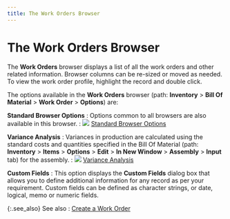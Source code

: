 ```yaml
---
title: The Work Orders Browser
---
```


# The Work Orders Browser


The **Work Orders** browser displays  a list of all the work orders and other related information. Browser columns  can be re-sized or moved as needed. To view the work order profile, highlight  the record and double click.


The options available in the **Work Orders**  browser (path: **Inventory** >  **Bill Of Material** > **Work 
 Order** > **Options**) are:


**Standard Browser Options**
: Options common to all browsers are also available  in this browser.
: ![]({{site.ba_baseurl}}/img/lens.gif) [Standard  Browser Options]({{site.wwe_chm}}/everest-client/ui/browsers/standard_browser_options.html)


**Variance Analysis**
: Variances in production are calculated using the  standard costs and quantities specified in the Bill Of Material (path:  **Inventory** > **Items**  > **Options** > **Edit**  > **In New Window** > **Assembly** > **Input**  tab) for the assembly.
: ![]({{site.ba_baseurl}}/img/lens.gif) [Variance  Analysis]({{site.ba_baseurl}}/prod-asm/variance-analysis/variance_analysis_work_order_profile_browser_option_assembly.html)


**Custom Fields**
: This option displays the **Custom 
 Fields** dialog box that allows you to define additional information  for any record as per your requirement. Custom fields can be defined as  character strings, or date, logical, memo or numeric fields.


{:.see_also}
See also
: [Create  a Work Order]({{site.ba_baseurl}}/prod-asm/creating-wo/create-a-work-order/create_a_work_order_work_order_profile_assembly_content.html)
